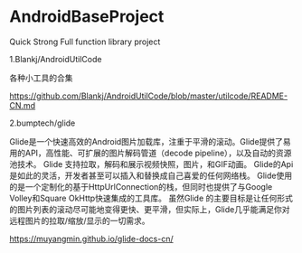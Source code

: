 # AndroidBaseProject
Quick Strong Full  function library project


1.Blankj/AndroidUtilCode

各种小工具的合集

https://github.com/Blankj/AndroidUtilCode/blob/master/utilcode/README-CN.md


2.bumptech/glide

Glide是一个快速高效的Android图片加载库，注重于平滑的滚动。Glide提供了易用的API，高性能、可扩展的图片解码管道（decode pipeline），以及自动的资源池技术。
Glide 支持拉取，解码和展示视频快照，图片，和GIF动画。
Glide的Api是如此的灵活，开发者甚至可以插入和替换成自己喜爱的任何网络栈。
Glide使用的是一个定制化的基于HttpUrlConnection的栈，但同时也提供了与Google Volley和Square OkHttp快速集成的工具库。
虽然Glide 的主要目标是让任何形式的图片列表的滚动尽可能地变得更快、更平滑，但实际上，Glide几乎能满足你对远程图片的拉取/缩放/显示的一切需求。

https://muyangmin.github.io/glide-docs-cn/

